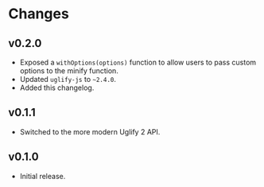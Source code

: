 # Changes

## v0.2.0

* Exposed a `withOptions(options)` function to allow users to pass custom
  options to the minify function.
* Updated `uglify-js` to `~2.4.0`.
* Added this changelog.

## v0.1.1

* Switched to the more modern Uglify 2 API.

## v0.1.0

* Initial release.

